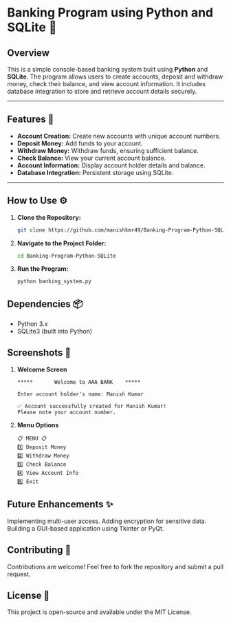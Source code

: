 # Banking Program using Python and SQLite 🏦

## Overview
This is a simple console-based banking system built using **Python** and **SQLite**. The program allows users to create accounts, deposit and withdraw money, check their balance, and view account information. It includes database integration to store and retrieve account details securely.

---

## Features 🚀
- **Account Creation:** Create new accounts with unique account numbers.
- **Deposit Money:** Add funds to your account.
- **Withdraw Money:** Withdraw funds, ensuring sufficient balance.
- **Check Balance:** View your current account balance.
- **Account Information:** Display account holder details and balance.
- **Database Integration:** Persistent storage using SQLite.

---

## How to Use ⚙️
1. **Clone the Repository:**
   ```bash
   git clone https://github.com/manishkmr49/Banking-Program-Python-SQLite.git

2. **Navigate to the Project Folder:**
    ```bash
    cd Banking-Program-Python-SQLite
3. **Run the Program:**
   ```bash
   python banking_system.py

## Dependencies 📦
- Python 3.x
- SQLite3 (built into Python)

## Screenshots 📸

1. **Welcome Screen**
   ```plaintext
   *****       Welcome to AAA BANK    *****
   
   Enter account holder's name: Manish Kumar

   ✅ Account successfully created for Manish Kumar!
   Please note your account number.

2. **Menu Options**
   ```plaintext
   📋 MENU 📋
   1️⃣ Deposit Money
   2️⃣ Withdraw Money
   3️⃣ Check Balance
   4️⃣ View Account Info
   5️⃣ Exit

## Future Enhancements ✨
   Implementing multi-user access.
   Adding encryption for sensitive data.
   Building a GUI-based application using Tkinter or PyQt.

## Contributing 🤝
   Contributions are welcome! Feel free to fork the repository and submit a pull request.

## License 📜
  This project is open-source and available under the MIT License.
